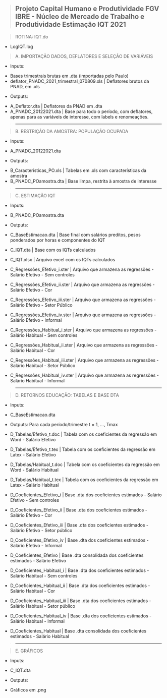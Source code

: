 > Projeto Capital Humano e Produtividade
> FGV IBRE - Núcleo de Mercado de Trabalho e Produtividade
> Estimação IQT
> 2021
> ---------------------------------------------------------


> ROTINA: IQT.do 
  - LogIQT.log

> A. IMPORTAÇÃO DADOS, DEFLATORES E SELEÇÃO DE VARIÁVEIS
  * Inputs:
   - Bases trimestrais brutas em .dta (importadas pelo Paulo)
   - deflator_PNADC_2021_trimestral_070809.xls   | Deflatores brutos da PNAD, em .xls

  * Outputs:
   - A_Deflator.dta                              | Deflatores da PNAD em .dta
   - A_PNADC_20122021.dta                        | Base para todo o período, com deflatores, apenas para as variáveis de interesse, com labels e renomeações. 


> ---------------------------------------------------------

> B. RESTRIÇÃO DA AMOSTRA: POPULAÇÃO OCUPADA
  * Inputs:
   - A_PNADC_20122021.dta                        

  * Outputs:
   - B_Caracteristicas_PO.xls                     | Tabelas em .xls com características da amostra
   - B_PNADC_POamostra.dta                        | Base limpa, restrita à amostra de interesse


> ---------------------------------------------------------

> C. ESTIMAÇÃO IQT
  * Inputs:
   - B_PNADC_POamostra.dta

  * Outputs:
   - C_BaseEstimacao.dta                          | Base final com salários preditos, pesos ponderados por horas e componentes do IQT 
   - C_IQT.dta                                    | Base com os IQTs calculados
   - C_IQT.xlsx                                   | Arquivo excel com os IQTs calculados
   
   - C_Regressões_Efetivo_i.ster                  | Arquivo que armazena as regressões - Salário Efetivo - Sem controles
   - C_Regressões_Efetivo_ii.ster                 | Arquivo que armazena as regressões - Salário Efetivo - Cor
   - C_Regressões_Efetivo_iii.ster                | Arquivo que armazena as regressões - Salário Efetivo - Setor Público
   - C_Regressões_Efetivo_iv.ster                 | Arquivo que armazena as regressões - Salário Efetivo - Informal

   - C_Regressões_Habitual_i.ster                 | Arquivo que armazena as regressões - Salário Habitual - Sem controles
   - C_Regressões_Habitual_ii.ster                | Arquivo que armazena as regressões - Salário Habitual - Cor
   - C_Regressões_Habitual_iii.ster               | Arquivo que armazena as regressões - Salário Habitual - Setor Público
   - C_Regressões_Habitual_iv.ster                | Arquivo que armazena as regressões - Salário Habitual - Informal


> ---------------------------------------------------------

> D. RETORNOS EDUCAÇÃO: TABELAS E BASE DTA
  * Inputs:
   - C_BaseEstimacao.dta

  * Outputs:
  Para cada período/trimestre t =  1, ..., Tmax
   - D_Tabelas/Efetivo_t.doc                      | Tabela com os coeficientes da regressão em Word - Salário Efetivo
   - D_Tabelas/Efetivo_t.tex                      | Tabela com os coeficientes da regressão em Latex - Salário Efetivo
   - D_Tabelas/Habitual_t.doc                     | Tabela com os coeficientes da regressão em Word - Salário Habitual
   - D_Tabelas/Habitual_t.tex                     | Tabela com os coeficientes da regressão em Latex - Salário Habitual
  

   - D_Coeficientes_Efetivo_i                     | Base .dta dos coeficientes estimados - Salário Efetivo - Sem controles 
   - D_Coeficientes_Efetivo_ii                    | Base .dta dos coeficientes estimados - Salário Efetivo - Cor
   - D_Coeficientes_Efetivo_iii                   | Base .dta dos coeficientes estimados - Salário Efetivo - Setor público
   - D_Coeficientes_Efetivo_iv                    | Base .dta dos coeficientes estimados - Salário Efetivo - Informal

   - D_Coeficientes_Efetivo                       | Base .dta consolidada dos coeficientes estimados - Salário Efetivo 


   - D_Coeficientes_Habitual_i                    | Base .dta dos coeficientes estimados - Salário Habitual - Sem controles 
   - D_Coeficientes_Habitual_ii                   | Base .dta dos coeficientes estimados - Salário Habitual - Cor
   - D_Coeficientes_Habitual_iii                  | Base .dta dos coeficientes estimados - Salário Habitual - Setor público
   - D_Coeficientes_Habitual_iv                   | Base .dta dos coeficientes estimados - Salário Habitual - Informal

   - D_Coeficientes_Habitual                      | Base .dta consolidada dos coeficientes estimados - Salário Habitual 



> ---------------------------------------------------------

> E. GRÁFICOS
  * Inputs:
   - C_IQT.dta

  * Outputs:
   - Gráficos em .png
